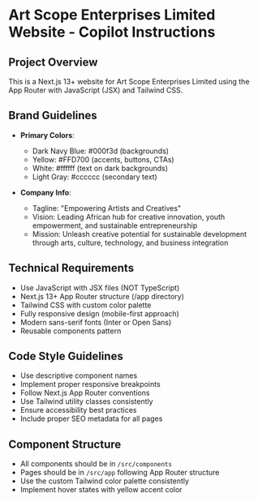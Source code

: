 # Art Scope Enterprises Limited Website - Copilot Instructions

<!-- Use this file to provide workspace-specific custom instructions to Copilot. For more details, visit https://code.visualstudio.com/docs/copilot/copilot-customization#_use-a-githubcopilotinstructionsmd-file -->

## Project Overview
This is a Next.js 13+ website for Art Scope Enterprises Limited using the App Router with JavaScript (JSX) and Tailwind CSS.

## Brand Guidelines
- **Primary Colors**: 
  - Dark Navy Blue: #000f3d (backgrounds)
  - Yellow: #FFD700 (accents, buttons, CTAs)
  - White: #ffffff (text on dark backgrounds)
  - Light Gray: #cccccc (secondary text)

- **Company Info**:
  - Tagline: "Empowering Artists and Creatives"
  - Vision: Leading African hub for creative innovation, youth empowerment, and sustainable entrepreneurship
  - Mission: Unleash creative potential for sustainable development through arts, culture, technology, and business integration

## Technical Requirements
- Use JavaScript with JSX files (NOT TypeScript)
- Next.js 13+ App Router structure (/app directory)
- Tailwind CSS with custom color palette
- Fully responsive design (mobile-first approach)
- Modern sans-serif fonts (Inter or Open Sans)
- Reusable components pattern

## Code Style Guidelines
- Use descriptive component names
- Implement proper responsive breakpoints
- Follow Next.js App Router conventions
- Use Tailwind utility classes consistently
- Ensure accessibility best practices
- Include proper SEO metadata for all pages

## Component Structure
- All components should be in `/src/components`
- Pages should be in `/src/app` following App Router structure
- Use the custom Tailwind color palette consistently
- Implement hover states with yellow accent color
